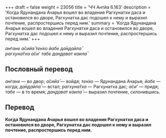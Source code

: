 +++
draft = false
weight = 23056
title = 'ЧЧ Антйа 6.163'
description = 'Когда Ядунандана Ачарья вошел во владения Рагхунатхи даса и остановился во дворе, Рагхунатха дас подошел к нему и выразил почтение, распростершись перед ним.'
summary = 'Когда Ядунандана Ачарья вошел во владения Рагхунатхи даса и остановился во дворе, Рагхунатха дас подошел к нему и выразил почтение, распростершись перед ним.'
+++

_ан̇гане а̄сийа̄ тен̇хо йабе да̄н̣д̣а̄ила̄  
рагхуна̄тха а̄си’ табе дан̣д̣ават каила̄_

## Пословный перевод

_ан̇гане_ — во двор; _а̄сийа̄_ — войдя; _тен̇хо_ — Ядунандана Ачарья; _йабе_ — когда; _да̄н̣д̣а̄ила̄_ — встал; _рагхуна̄тха_ — Рагхунатха дас; _а̄си’_ — придя; _табе_ — в то время; _дан̣д̣ават_ _каила̄_ — выразил почтение, склонившись.

## Перевод

**Когда Ядунандана Ачарья вошел во владения Рагхунатхи даса и остановился во дворе, Рагхунатха дас подошел к нему и выразил почтение, распростершись перед ним.**
